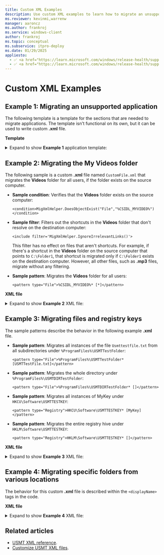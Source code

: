 ```yaml
---
title: Custom XML Examples
description: Use custom XML examples to learn how to migrate an unsupported application, migrate files and registry keys, and migrate the Videos folder.
ms.reviewer: kevinmi,warrenw
manager: aaroncz
ms.author: frankroj
ms.service: windows-client
author: frankroj
ms.topic: conceptual
ms.subservice: itpro-deploy
ms.date: 01/29/2025
appliesto:
  - ✅ <a href="https://learn.microsoft.com/windows/release-health/supported-versions-windows-client" target="_blank">Windows 11</a>
  - ✅ <a href="https://learn.microsoft.com/windows/release-health/supported-versions-windows-client" target="_blank">Windows 10</a>
---
```


# Custom XML Examples

## Example 1: Migrating an unsupported application

The following template is a template for the sections that are needed to migrate applications. The template isn't functional on its own, but it can be used to write custom **.xml** file.

**Template**
<br>
<details>
  <summary>Expand to show <b>Example 1</b> application template:</summary>

```xml
<migration urlid="http://www.microsoft.com/migration/1.0/migxmlext/migtestapp">
  <component type="Application">
    <!-- Name of the application -->
    <displayName>Some Application</displayName>
    <!-- Specify whether the environment variables exist in the context of user or system or both -->
    <environment context="System">
      <!-- Create the environment variables -->
      <variable name="myVar1">
        <!-- Simple text value assignment to a variable -->
        <text>value</text>
      </variable>
      <variable name="myAppExePath">
        <!-- Make a call to in-built helper function to get a value from a reg key and assign that value to the variable -->
        <script>MigXMLHelper.GetStringContent("Registry","HKLM\Software\MyApp\Installer [EXEPATH]")</script>
      </variable>
    </environment>
    <role role="Settings">
      <detects>
        <!-- All of these checks must be true for the component to be detected -->
        <detect>
          <!-- Make a call to in-built helper function to check if an object exists or not -->
          <condition>MigXMLHelper.DoesObjectExist("Registry","HKLM\Software\MyApp [win32_version]")</condition>
        </detect>
        <detect>
          <!-- Either of these checks must be true for the component to be detected -->
          <!-- Make a call to in-built helper function to check if a file version matches or not -->
          <condition>MigXMLHelper.DoesFileVersionMatch("%MyAppExePath%","ProductVersion","8.*")</condition>
          <condition>MigXMLHelper.DoesFileVersionMatch("%MyAppExePath%","ProductVersion","9.*")</condition>
        </detect>
      </detects>
      <!-- Describe the rules that will be executed during migration of this component and the context, whether user, system or both -->
      <rules context="User">
        <!-- Delete objects specified in the object set on the destination computer before applying source objects -->
        <destinationCleanup>
          <!-- Describe the pattern for the list of objects to be deleted -->
          <objectSet>
            <pattern type="Registry">HKCU\Software\MyApp\Toolbar\* [*]</pattern>
            <pattern type="Registry">HKCU\Software\MyApp\ListView\* [*]</pattern>
            <pattern type="Registry">HKCU\Software\MyApp [ShowTips]</pattern>
          </objectSet>
        </destinationCleanup>
        <!-- Specify which set of objects should be migrated -->
        <include>
          <!-- Describe the pattern for the list of objects to be included -->
          <objectSet>
            <pattern type="Registry">HKCU\Software\MyApp\Toolbar\* [*]</pattern>
            <pattern type="Registry">HKCU\Software\MyApp\ListView\* [*]</pattern>
            <pattern type="Registry">HKCU\Software\MyApp [ShowTips]</pattern>
          </objectSet>
        </include>
        <!-- Specify which set of objects should not be migrated -->
        <exclude>
          <!-- Describe the pattern for the list of objects to be excluded from migration -->
          <objectSet>
            <pattern type="Registry">HKCU\Software\MyApp [Display]</pattern>
          </objectSet>
        </exclude>
      </rules>
    </role>
  </component>
</migration>
```

</details>

## Example 2: Migrating the My Videos folder

The following sample is a custom **.xml** file named `CustomFile.xml` that migrates the **Videos** folder for all users, if the folder exists on the source computer.

- **Sample condition**: Verifies that the **Videos** folder exists on the source computer:

  `<condition>MigXmlHelper.DoesObjectExist("File","%CSIDL_MYVIDEO%")</condition>`

- **Sample filter**: Filters out the shortcuts in the **Videos** folder that don't resolve on the destination computer:

  `<include filter='MigXmlHelper.IgnoreIrrelevantLinks()'>`

  This filter has no effect on files that aren't shortcuts. For example, if there's a shortcut in the **Videos** folder on the source computer that points to `C:\Folder1`, that shortcut is migrated only if `C:\Folder1` exists on the destination computer. However, all other files, such as **.mp3** files, migrate without any filtering.

- **Sample pattern**: Migrates the **Videos** folder for all users:

  `<pattern type="File">%CSIDL_MYVIDEO%* [*]</pattern>`

**XML file**
<br>
<details>
  <summary>Expand to show <b>Example 2</b> XML file:</summary>

```xml
<?xml version="1.0" encoding="UTF-8"?>
<migration urlid="http://www.microsoft.com/migration/1.0/migxmlext/CustomFile">
<component type="Documents" context="User">
        <displayName>My Video</displayName>
        <role role="Data">
            <detects>
                <detect>
                    <condition>MigXmlHelper.DoesObjectExist("File","%CSIDL_MYVIDEO%")</condition>
                </detect>
            </detects>
            <rules>
                <include filter='MigXmlHelper.IgnoreIrrelevantLinks()'>
                    <objectSet>
                        <pattern type="File">%CSIDL_MYVIDEO%\* [*]</pattern>
                    </objectSet>
                </include>
           </rules>
        </role>
    </component>
</migration>
```

</details>

## Example 3: Migrating files and registry keys

The sample patterns describe the behavior in the following example **.xml** file.

- **Sample pattern**: Migrates all instances of the file `Usmttestfile.txt` from all subdirectories under `%ProgramFiles%\USMTTestFolder`:

  `<pattern type="File">%ProgramFiles%\USMTTestFolder* [USMTTestFile.txt]</pattern>`

- **Sample pattern**: Migrates the whole directory under `%ProgramFiles%\USMTDIRTestFolder`:

  `<pattern type="File">%ProgramFiles%\USMTDIRTestFolder* []</pattern>`

- **Sample pattern**: Migrates all instances of MyKey under `HKCU\Software\USMTTESTKEY`:

  `<pattern type="Registry">HKCU\Software\USMTTESTKEY* [MyKey]</pattern>`

- **Sample pattern**: Migrates the entire registry hive under `HKLM\Software\USMTTESTKEY`:

  `<pattern type="Registry">HKLM\Software\USMTTESTKEY* []</pattern>`

**XML file**
<br>
<details>
  <summary>Expand to show <b>Example 3</b> XML file:</summary>

```xml
<migration urlid="http://www.microsoft.com/migration/1.0/migxmlext/testfilemig">
  <component type="Application" context="System">
   <displayName>File Migration Test</displayName>
   <role role="Data">
    <rules context="System">
     <include>
      <objectSet>
        <pattern type="File">%ProgramFiles%\USMTTestFolder\* [USMTTestFile.txt]</pattern>
        <pattern type="File">%ProgramFiles%\USMTDIRTestFolder\* [*]</pattern>
      </objectSet>
    </include>
   </rules>
  </role>
</component>
<component type="System">
  <displayName>Registry Migration Test</displayName>
  <role role="Settings">
   <rules context="UserAndSystem">
     <include>
      <objectSet>
          <pattern type="Registry">HKCU\Software\USMTTESTKEY\* [MyKey]</pattern>
          <pattern type="Registry">HKLM\Software\USMTTESTKEY\* [*]</pattern>
      </objectSet>
     </include>
   </rules>
  </role>
 </component>
</migration>
```

</details>

## Example 4: Migrating specific folders from various locations

The behavior for this custom **.xml** file is described within the `<displayName>` tags in the code.

**XML file**
<br>
<details>
  <summary>Expand to show <b>Example 4</b> XML file:</summary>

```xml
<migration urlid="http://www.microsoft.com/migration/1.0/migxmlext/test">

<component type="Documents" context="System">
  <displayName>Component to migrate all Engineering Drafts subfolders without documents in this folder </displayName>
  <role role="Data">
    <rules>
         <include>
            <objectSet>
                 <pattern type="File"> C:\EngineeringDrafts\* [*]</pattern>
            </objectSet>
          </include>
         <exclude>
            <objectSet>
                 <pattern type="File"> C:\EngineeringDrafts\ [*]</pattern>
            </objectSet>
         </exclude>
    </rules>
  </role>
</component>

<component type="Documents" context="System">
  <displayName>Component to migrate all user documents except Sample.doc</displayName>
  <role role="Data">
    <rules>
          <include>
            <objectSet>
                 <pattern type="File"> C:\UserDocuments\* [*]</pattern>
            </objectSet>
          </include>
          <exclude>
             <objectSet>
                 <pattern type="File"> C:\UserDocuments\ [Sample.doc]</pattern>
             </objectSet>
          </exclude>
    </rules>
  </role>
</component>

<component type="Documents" context="System">
  <displayName>Component to migrate all Requests folders on any drive on the computer </displayName>
  <role role="Data">
    <rules>
         <include>
            <objectSet>
                 <script>MigXmlHelper.GenerateDrivePatterns ("\Requests\* [*] ", "Fixed")</script>
                 <script>MigXmlHelper.GenerateDrivePatterns ("*\Requests\* [*] ", "Fixed")</script>
            </objectSet>
          </include>
    </rules>
  </role>
</component>

<component type="Documents" context="System">
  <displayName>Component to migrate all Presentations folder from any location on the C: drive </displayName>
  <role role="Data">
    <rules>
         <include>
            <objectSet>
                 <pattern type="File"> C:\*\Presentations\* [*]</pattern>
                 <pattern type="File"> C:\Presentations\* [*]</pattern>
           </objectSet>
          </include>
    </rules>
  </role>
</component>
</migration>
```

</details>

## Related articles

- [USMT XML reference](usmt-xml-reference.md).
- [Customize USMT XML files](usmt-customize-xml-files.md).
